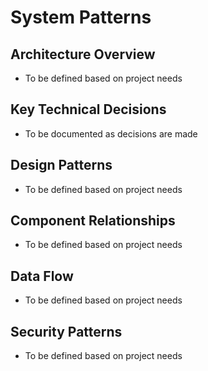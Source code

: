 # System Patterns

## Architecture Overview
- To be defined based on project needs

## Key Technical Decisions
- To be documented as decisions are made

## Design Patterns
- To be defined based on project needs

## Component Relationships
- To be defined based on project needs

## Data Flow
- To be defined based on project needs

## Security Patterns
- To be defined based on project needs 